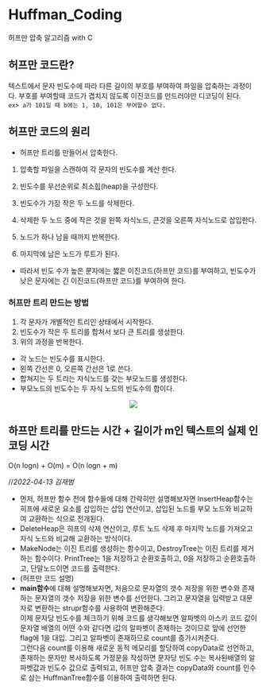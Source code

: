 # Huffman_Coding
허프만 압축 알고리즘  with C


## 허프만 코드란?
텍스트에서 문자 빈도수에 따라 다른 길이의 부호를 부여하여 파일을 압축하는 과정이다.
부호를 부여할때 코드가 겹치지 않도록 이진코드를 만드러야만 디코딩이 된다.  
``
ex> a가 101일 때
b에는 1, 10, 101은 부여할수 없다.
``


## 허프만 코드의 원리
* 허프만 트리를 만들어서 압축한다.

1. 압축할 파일을 스캔하여 각 문자의 빈도수를 계산 한다.
2. 빈도수를 우선순위로 최소힙(heap)을 구성한다.

3. 빈도수가 가장 작은 두 노드를 삭제한다.
4. 삭제한 두 노드 중에 작은 것을 왼쪽 자식노드, 큰것을 오른쪽 자식노드로 삽입한다.

5. 노드가 하나 남을 때까지 반복한다.
6. 마지막에 남은 노드가 루트가 된다.
 
 * 따라서 빈도 수가 높은 문자에는 짧은 이진코드(하프만 코드)를 부여하고, 빈도수가 낮은 문자에는 긴 이진코드(하프만 코드)를 부여하여 한다.

### 허프만 트리 만드는 방법
1. 각 문자가 개별적인 트리인 상태에서 시작한다.
2. 빈도수가 작은 두 트리를 합쳐서 보다 큰 트리를 생성한다.
3. 위의 과정을 반복한다.
- 각 노드는 빈도수를 표시한다.
- 왼쪽 간선은 0, 오른쪽 간선은 1로 쓴다.
- 합쳐지는 두 트리는 자식노드를 갖는 부모노드를 생성한다.
- 부모노드의 빈도수는 두 자식 노드의 빈도수의 합이다.

<center><img src="https://t1.daumcdn.net/cfile/tistory/99D920395AE310302C"></center>


## 하프만 트리를 만드는 시간 + 길이가 m인 텍스트의 실제 인코딩 시간
O(n logn) + O(m) = O(n logn + m)

//*2022-04-13 김재범*  
  
  * 먼저, 허프만 함수 전에 함수들에 대해 간략히만 설명해보자면 InsertHeap함수는 히프에 새로운 요소를 삽입하는 삽입 연산이고, 삽입된 노드를 부모 노드와 비교하여 교환하는 식으로 전개된다.  
  * DeleteHeap은 히프의 삭제 연산이고, 루트 노드 삭제 후 마지막 노드를 가져오고 자식 노드와 비교해 교환하는 방식이다.  
  * MakeNode는 이진 트리를 생성하는 함수이고, DestroyTree는 이진 트리를 제거하는 함수이다. PrintTree는 1을 저장하고 순환호출하고, 0을 저장하고 순환호출하고, 단말노드이면 코드를 출력한다.  
  * (허프만 코드 설명)  
  * **main함수**에 대해 설명해보자면,  처음으로 문자열의 갯수 저장을 위한 변수와 존재하는 문자열의 갯수 저장을 위한 변수를 선언한다. 그리고 문자열을 입력받고 대문자로 변환하는 strupr함수를 사용하여 변환해준다.  
  이제 문자당 빈도수를 체크하기 위해 코드를 생각해보면 알파벳의 아스키 코드 값이 문자열 배열의 어떤 수와 같다면 i값의 알파벳이 존재하는 것이므로 앞에 선언한 flag에 1을 대입. 그리고 알파벳이 존재하므로 count를 증가시켜준다.  
  그런다음 count를 이용해 새로운 동적 메모리를 할당하여 copyData로 선언하고, 존재하는 문자만 복사하도록 가정문을 작성하면 문자당 빈도 수는 복사된배열의 알파벳값과 빈도수 값으로 출력되고, 허프만 압축 결과는 copyData와 count를 인수로 삼는 HuffmanTree함수를 이용하여 출력하면 된다.